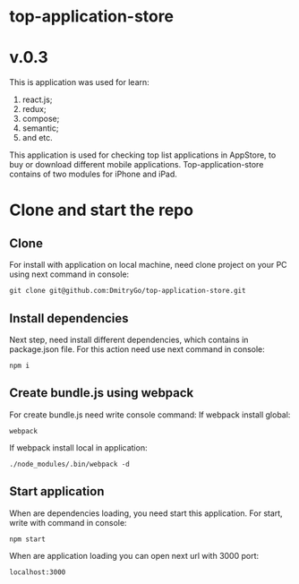 # top-application-store
v.0.3
=====

This is application was used for learn:
1) react.js;
2) redux;
3) compose;
4) semantic;
5) and etc.

This application is used for checking top list applications 
in AppStore, to buy or download different mobile applications. 
Top-application-store contains of two modules for iPhone and iPad.

Clone and start the repo
==============
Clone
-----
For install with application on local machine, need clone
project on your PC using next command in console:

    git clone git@github.com:DmitryGo/top-application-store.git
    
Install dependencies
--------------------
Next step, need install different dependencies, which contains in
package.json file. For this action need use next command in console:

    npm i
    
Create bundle.js using webpack    
------------------------------
For create bundle.js need write console command:
If webpack install global:
    
    webpack
    
If webpack install local in application:
    
    ./node_modules/.bin/webpack -d

Start application
-----------------
When are dependencies loading, you need start this application.
For start, write with command in console:

    npm start

When are application loading you can open next url with 3000 port:

    localhost:3000  
    
